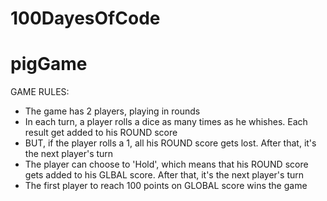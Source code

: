 # 100DayesOfCode
# pigGame


GAME RULES:

  - The game has 2 players, playing in rounds
  - In each turn, a player rolls a dice as many times as he whishes. Each result get added to his ROUND score
  - BUT, if the player rolls a 1, all his ROUND score gets lost. After that, it's the next player's turn
  - The player can choose to 'Hold', which means that his ROUND score gets added to his GLBAL score. After that, it's the next player's turn
  - The first player to reach 100 points on GLOBAL score wins the game

